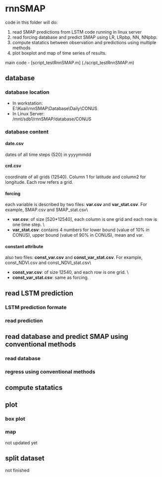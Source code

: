 # rnnSMAP
code in this folder will do:
1. read SMAP predictions from LSTM code running in linux server
2. read forcing database and predict SMAP using LR, LRpbp, NN, NNpbp.
3. compute statatics between observation and predictions using multiple methods
4. plot boxplot and map of time series of results. 

main code - [script_testRnnSMAP.m] (./script_testRnnSMAP.m)

## database 
### database location
- In workstation:\
E:\Kuai\rnnSMAP\Database\Daily\CONUS
- In Linux Server:\
/mnt/sdb1/rnnSMAP/database/CONUS
### database content
#### date.csv
dates of all time steps (520) in yyyymmdd
#### crd.csv
coordinate of all grids (12540). Column 1 for latitude and column2 for longitude. Each row refers a grid.
#### forcing 
each variable is described by two files: **var.csv** and **var_stat.csv**. For example, SMAP.csv and SMAP_stat.csv\
- **var.csv**: of size [520*12540], each column is one grid and each row is one time step. \
- **var_stat.csv**: contains 4 numbers for lower bound (value of 10% in CONUS), upper bound (value of 90% in CONUS), mean and var. 
#### constant attribute 
also two files: **const_var.csv** and **const_var_stat.csv**. For example, const_NDVI.csv and const_NDVI_stat.csv\
- **const_var.csv**: of size 12540, and each row is one grid. \
- **const_var_stat.csv**: same as forcing. 

## read LSTM prediction
### LSTM prediction formate
### read prediction

## read database and predict SMAP using conventional methods
### read database
### regress using conventional methods

## compute statatics

## plot
### box plot
### map 
not updated yet

## split dataset
not finished 

